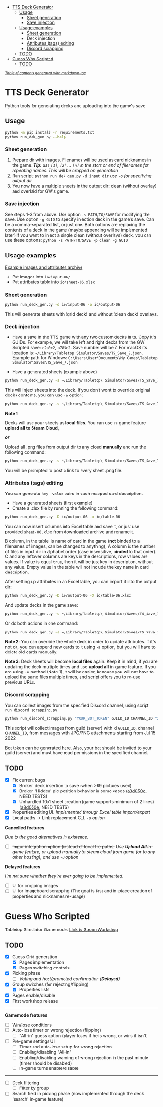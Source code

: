 - [TTS Deck Generator](#tts-deck-generator)
  - [Usage](#usage)
    - [Sheet generation](#sheet-generation)
    - [Save injection](#save-injection)
  - [Usage examples](#usage-examples)
    - [Sheet generation](#sheet-generation-1)
    - [Deck injection](#deck-injection)
    - [Attributes (tags) editing](#attributes-tags-editing)
    - [Discord scrapping](#discord-scrapping)
  - [TODO](#todo)
- [Guess Who Scripted](#guess-who-scripted)
  - [TODO](#todo-1)

<small><i><a href='http://ecotrust-canada.github.io/markdown-toc/'>Table of contents generated with markdown-toc</a></i></small>

# TTS Deck Generator

Python tools for generating decks and uploading into the game's save

## Usage

```sh
python -m pip install -r requirements.txt
python run_dek_gen.py --help
```

### Sheet generation

1. Prepare dir with images. Filenames will be used as card nicknames in the game.
   ***Tip**: use `[1]`, `[2]` ... `[n]` in the start or end of filenames for repeating names.
   This will be cropped on generation*
2. Run script: `python run_dek_gen.py -d input_dir` *use `-o` for specifying output dir*
3. You now have a multiple sheets in the output dir: clean (without overlay) and overlaid for GW's game.

### Save injection

See steps 1-3 from above. Use option `-s PATH/TO/SAVE` for modifying the save.
Use option `-g GUID` to specify injection deck in the game's save. Can be a comma-separated list, or just one.
Both options are replacing the contents of a deck in the game (maybe appending will be implemented later) 
If you want to inject a single clean (without overlays) deck, you can use these options: `python -s PATH/TO/SAVE -p clean -g GUID`

## Usage examples

[Example images and attributes archive](https://disk.yandex.ru/d/cdFLHx24FUB7kA)

- Put images into `io/input-06/`
- Put attributes table into `io/sheet-06.xlsx`

### Sheet generation

```sh
python run_deck_gen.py -d io/input-06 -o io/output-06
```

This will generate sheets with (grid deck) and without (clean deck) overlays.

### Deck injection

- Have a save in the TTS game with any two custom decks in ts. Copy it's GUIDs.
For example, we will take left and right decks from the GW Scripted save: `c2a0c2`, `a785c2`.
Save number will be 7. For macOS its location is: `~/Library/Tabletop Simulator/Saves/TS_Save_7.json`.
Example path for Windows: `C:\Users\User\Documents\My Games\Tabletop Simulator\Saves\TS_Save_7.json`

- Have a generated sheets (example above)

```sh
python run_deck_gen.py -s ~/Library/Tabletop\ Simulator/Saves/TS_Save_7.json -D io/output-06 -g c2a0c2,a785c2
```

This will inject sheets into the deck. If you don't wont to override original decks contents, you can use `-a` option:

```sh
python run_deck_gen.py -s ~/Library/Tabletop\ Simulator/Saves/TS_Save_7.json -D io/output-06 -g c2a0c2,a785c2 -a
```

**Note 1**

Decks will use your sheets as **local files**. 
You can use in-game feature **upload all to Steam Cloud**, 

***or***

Upload all .png files from output dir to any cloud **manually** and run the following command:

```sh
python run_deck_gen.py -s ~/Library/Tabletop\ Simulator/Saves/TS_Save_7.json -o io/output-06 -u
```

You will be prompted to post a link to every sheet .png file.

### Attributes (tags) editing

You can generate `key: value` pairs in each mapped card description.

- Have a generated sheets (first example)
- Create a .xlsx file by running the following command:

```sh
python run_deck_gen.py -D io/output-06 -x io/table-06
```

You can now insert columns into Excel table and save it, or just use provided `sheet-06.xlsx` from downloaded archive and rename it.

B column, in the table, is name of card in the game (**not** binded to a filenames of images, can be changed to anything), 
A column is the number of files in input dir in alphabet order (case insensitive, **binded** to that order).
C and any leftover columns are keys in the descriptions, row values are values.
If value is equal `true`, then it will be just key in description, without any value.
Empty value in the table will not include the key name in card description.

After setting up attributes in an Excel table, you can import it into the output dir:

```sh
python run_deck_gen.py -D io/output-06 -X io/table-06.xlsx
```

And update decks in the game save:

```sh
python run_deck_gen.py -s ~/Library/Tabletop\ Simulator/Saves/TS_Save_7.json -D io/output-06 -g c2a0c2,a785c2
```

Or do both actions in one command:

```sh
python run_deck_gen.py -s ~/Library/Tabletop\ Simulator/Saves/TS_Save_7.json -D io/output-06 -g c2a0c2,a785c2 -X io/table-06.xlsx
```

**Note 2**: You can override the whole deck in order to update attributes. If it's not ok, you can append new cards to it using `-a` option,
but you will have to delete old cards manually.

**Note 3**: Deck sheets will become **local files** again. Keep it in mind, if you are updating the deck multiple times and use **upload all** in-game feature.
If you are using `-u` method (Note 1), it will be easier, because you will not have to upload the same files multiple times, and script offers you to re-use previous URLs.

### Discord scrapping

You can collect images from the specified Discord channel, using script `run_discord_scrapping.py`

```sh
python run_discord_scrapping.py "YOUR_BOT_TOKEN" GUILD_ID CHANNEL_ID "22/07/15 00:00:00"
```

This script will collect images from guild (server) with id `GUILD_ID`, channel `CHANNEL_ID`,
from messages with JPG/PNG attachments starting from Jul 15 2022.

Bot token can be generated [here](https://discord.com/developers/applications).
Also, your bot should be invited to your guild (server) and must have read permissions in the specified channel.

## TODO

- [x] Fix current bugs
  - [x] Broken deck insertion to save (when >69 pictures used)
  - [x] Broken 'Hidden' pic position behavior in some cases ([a8d050e](https://github.com/ZONT3/tts-deck-generator/commit/a8d050e43e874a795ef8bf3255446ea9a4525e46), NEED TESTS)
  - [x] Unhandled 10x1 sheet creation (game supports minimum of 2 lines) ([a8d050e](https://github.com/ZONT3/tts-deck-generator/commit/a8d050e43e874a795ef8bf3255446ea9a4525e46), NEED TESTS)
- [x] Properties editing UI. *Implemented through Excel table import/export*
- [x] Local paths -> Link replacement CLI. *`-u` option*

**Cancelled features**

*Due to the good alternatives in existence.*

- [ ] ~~Imgur integration option (instead of local file paths)~~ *Use **Upload All** in-game feature, or upload manually to steam cloud from game (or to any other hosting), and use `-u` option*

**Delayed features**

*I'm not sure whether they're ever going to be implemented.*

- [ ] UI for cropping images
- [ ] UI for imageboard scrapping (The goal is fast and in-place creation of properties and nicknames re-usage)

# Guess Who Scripted

Tabletop Simulator Gamemode.
[Link to Steam Workshop](https://steamcommunity.com/sharedfiles/filedetails/?id=2838958039)

## TODO

- [x] Guess Grid generation
  - [x] Pages implementation
  - [x] Pages switching controls
- [x] Picking phase
  - [ ] *Voting and host/promoted confirmation (**Delayed**)*
- [x] Group switches (for rejecting/flipping)
  - [x] Properties lists
- [x] Pages enable/disable
- [x] First workshop release

---

**Gamemode features**

- [ ] Win/lose conditions
- [ ] Auto-lose timer on wrong rejection (flipping) 
  - [ ] "All-in" guess option (player loses if he is wrong, or wins if isn't)
- [ ] Pre-game settings UI
  - [ ] Timer and auto-lose setup for wrong rejection
  - [ ] Enabling/disabling "All-in"
  - [ ] Enabling/disabling warning of wrong rejection in the past minute (timer should be disabled)
  - [ ] In-game turns enable/disable

---

- [ ] Deck filtering
  - [ ] Filter by group
- [ ] Search field in picking phase (now implemented through the deck 'search' in-game feature)
